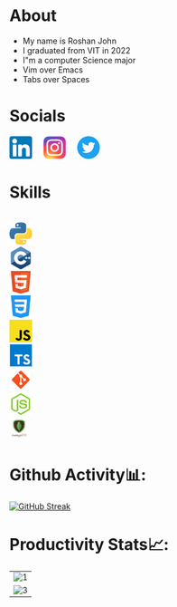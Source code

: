 # About

- My name is Roshan John
- I graduated from VIT in 2022
- I"m a computer Science major
- Vim over Emacs
- Tabs over Spaces

# Socials

[<img src="./assets/linkedin.png" alt="Linkedin" height="40">](https://www.linkedin.com/in/roshan-john-654742170/)
[<img src="./assets/instagram.png" alt="Instagram" height="40" style="margin-left: 1rem">](https://www.instagram.com/roshatron/)
[<img src="./assets/twitter.png" alt="Linkedin" height="40" style="margin-left: 1rem">](https://twitter.com/Roshanjohn1460)

# Skills

<code>
<img src="./assets/python.png" alt="Python" height="40" >
<img src="./assets/cpp.png" alt="C++" height="40" >
<img src="./assets/html.png" alt="HTML" height="40" >
<img src="./assets/css.png" alt="CSS" height="40" >
<img src="./assets/javascript.png" alt="JavaScript" height="40" >
<img src="./assets/typescript.png" alt="TypeScript" height="40" >
<img src="./assets/git.png" alt="Git" height="40" >
<img src="./assets/nodejs.png" alt="NodeJS" height="40" >
<img src="./assets/mongodb.png" alt="MongoDB" height="40" >
</code>

# Github Activity📊:

[![GitHub Streak](https://github-readme-streak-stats.herokuapp.com/?user=roshatron2)](https://git.io/streak-stats)

# Productivity Stats📈:

<table>
  <tr>
    <td><img src="https://github-profile-summary-cards.vercel.app/api/cards/profile-details?username=roshatron2&theme=monokai"  display=block width=100% height=auto  alt="1" ></td>
   </tr> 
   <tr>
      <td><img src="https://activity-graph.herokuapp.com/graph?username=roshatron2&bg_color=1a1b27&color=be90f2&line=638fda&point=35aea1&area=true"  display=block width=100% height=auto alt="3" ></td>
  </td>
  </tr>
</table>
